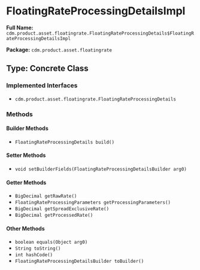 # FloatingRateProcessingDetailsImpl

**Full Name:** `cdm.product.asset.floatingrate.FloatingRateProcessingDetails$FloatingRateProcessingDetailsImpl`

**Package:** `cdm.product.asset.floatingrate`

## Type: Concrete Class

### Implemented Interfaces

- `cdm.product.asset.floatingrate.FloatingRateProcessingDetails`

### Methods

#### Builder Methods

- `FloatingRateProcessingDetails build()`

#### Setter Methods

- `void setBuilderFields(FloatingRateProcessingDetailsBuilder arg0)`

#### Getter Methods

- `BigDecimal getRawRate()`
- `FloatingRateProcessingParameters getProcessingParameters()`
- `BigDecimal getSpreadExclusiveRate()`
- `BigDecimal getProcessedRate()`

#### Other Methods

- `boolean equals(Object arg0)`
- `String toString()`
- `int hashCode()`
- `FloatingRateProcessingDetailsBuilder toBuilder()`

